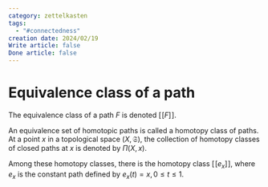 ```yaml
---
category: zettelkasten
tags:
  - "#connectedness"
creation date: 2024/02/19
Write article: false
Done article: false
---
```

# Equivalence class of a path

The equivalence class of a path $F$ is denoted $[\![F]\!]$.

An equivalence set of homotopic paths is called a homotopy class of paths. At a point $x$ in a topological space $(X, \mathfrak{S})$, the collection of homotopy classes of closed paths at $x$ is denoted by $\Pi(X, x)$.

Among these homotopy classes, there is the homotopy class $[\![e_x]\!]$, where $e_x$ is the constant path defined by $e_x(t) = x, 0 \leq t \leq 1$.
